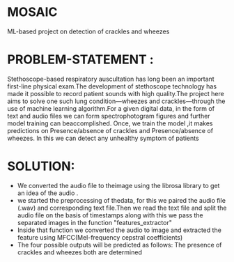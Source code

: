 # MOSAIC
ML-based project on detection of crackles and wheezes
# PROBLEM-STATEMENT : 
Stethoscope-based respiratory auscultation has long been an important
first-line physical exam.The development of stethoscope technology has made it possible to
record patient sounds with high quality.The project here aims to solve one such lung condition—wheezes and
crackles—through the use of machine learning algorithm.For a given digital data, in the form of text and audio files we can form
spectrophotogram figures and further model training can beaccomplished.
Once, we train the model ,it makes predictions on Presence/absence of
crackles and Presence/absence of wheezes.
In this we can detect any unhealthy symptom of patients

# SOLUTION: 
* We converted the audio file to theimage using the librosa library to get an idea of the audio .
* we started the preprocessing of thedata, for this we paired the audio file (.wav) and corresponding text file.Then we read the text file and split the audio file on the basis of timestamps along with this we pass the separated images in the function "features_extractor"
* Inside that function we converted the audio to image and extracted the feature using MFCC(Mel-frequency cepstral coefficients)
* The four possible outputs will be predicted as follows: The presence of crackles and wheezes both are determined

